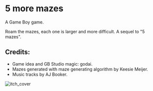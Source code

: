 # 5 more mazes

A Game Boy game.

Roam the mazes, each one is larger and more difficult. A sequel to "5 mazes".

## Credits:

* Game idea and GB Studio magic: godai.
* Mazes generated with maze generating algorithm by Keesie Meijer.
* Music tracks by AJ Booker.
 
![itch_cover](https://user-images.githubusercontent.com/68123541/222977187-c19aa4d4-4cdb-4ec8-9048-80e1958c6650.jpg)
